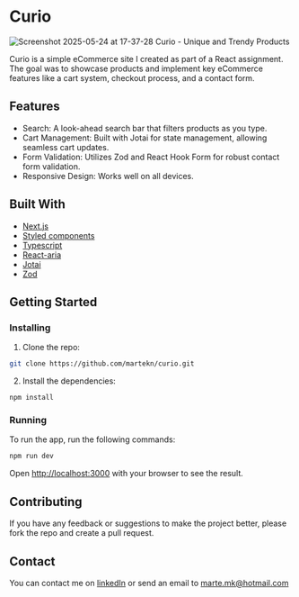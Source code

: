 # Curio
![Screenshot 2025-05-24 at 17-37-28 Curio - Unique and Trendy Products](https://github.com/user-attachments/assets/861bb6b7-cf6c-4c59-8914-7821b20694bd)


Curio is a simple eCommerce site I created as part of a React assignment. The goal was to showcase products and implement key eCommerce features like a cart system, checkout process, and a contact form.

## Features

- Search: A look-ahead search bar that filters products as you type.
- Cart Management: Built with Jotai for state management, allowing seamless cart updates.
- Form Validation: Utilizes Zod and React Hook Form for robust contact form validation.
- Responsive Design: Works well on all devices.

## Built With

- [Next.js](https://nextjs.org/)
- [Styled components](https://styled-components.com/)
- [Typescript](https://www.typescriptlang.org/)
- [React-aria](https://react-spectrum.adobe.com/react-aria/index.html)
- [Jotai](https://jotai.org/)
- [Zod](https://zod.dev/)

## Getting Started

### Installing

1. Clone the repo:

```bash
git clone https://github.com/martekn/curio.git
```

2. Install the dependencies:

```
npm install
```

### Running

To run the app, run the following commands:

```bash
npm run dev
```

Open [http://localhost:3000](http://localhost:3000) with your browser to see the result.

## Contributing

If you have any feedback or suggestions to make the project better, please fork the repo and create a pull request.

## Contact

You can contact me on [linkedIn](https://www.linkedin.com/in/martekn/) or send an email to marte.mk@hotmail.com
